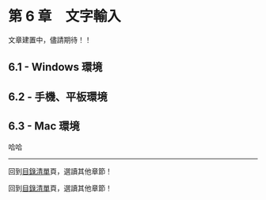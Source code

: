 # 第 6 章　文字輸入

文章建置中，儘請期待！！


## 6.1 - Windows 環境

## 6.2 - 手機、平板環境

## 6.3 - Mac 環境
哈哈 


---
回到[目錄清單][]頁，選讀其他章節！

回到[目錄清單](../README.md)頁，選讀其他章節！



[Blog]: http://pertonchang.blogspot.tw/
[pertonchang]: http://pertonchang.blogspot.tw/
[目錄清單]: ../README.md

[學習希伯來語-奇布茲]: https://www.facebook.com/groups/308100932705850/
[001]: https://www.facebook.com/groups/308100932705850/
[002]: https://www.facebook.com/groups/308100932705850/

[Terence Ha]: https://www.facebook.com/ha.terence?hc_location=ufi
[Paul Yeh]: https://www.facebook.com/paul.yeh.501?fref=nf